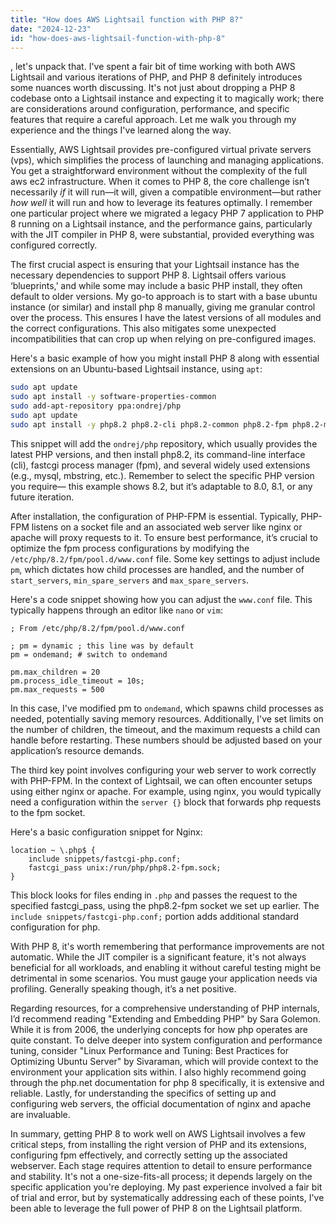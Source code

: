 ```yaml
---
title: "How does AWS Lightsail function with PHP 8?"
date: "2024-12-23"
id: "how-does-aws-lightsail-function-with-php-8"
---
```


, let's unpack that. I've spent a fair bit of time working with both AWS Lightsail and various iterations of PHP, and PHP 8 definitely introduces some nuances worth discussing. It's not just about dropping a PHP 8 codebase onto a Lightsail instance and expecting it to magically work; there are considerations around configuration, performance, and specific features that require a careful approach. Let me walk you through my experience and the things I've learned along the way.

Essentially, AWS Lightsail provides pre-configured virtual private servers (vps), which simplifies the process of launching and managing applications. You get a straightforward environment without the complexity of the full aws ec2 infrastructure. When it comes to PHP 8, the core challenge isn’t necessarily *if* it will run—it will, given a compatible environment—but rather *how well* it will run and how to leverage its features optimally. I remember one particular project where we migrated a legacy PHP 7 application to PHP 8 running on a Lightsail instance, and the performance gains, particularly with the JIT compiler in PHP 8, were substantial, provided everything was configured correctly.

The first crucial aspect is ensuring that your Lightsail instance has the necessary dependencies to support PHP 8. Lightsail offers various ‘blueprints,’ and while some may include a basic PHP install, they often default to older versions. My go-to approach is to start with a base ubuntu instance (or similar) and install php 8 manually, giving me granular control over the process. This ensures I have the latest versions of all modules and the correct configurations. This also mitigates some unexpected incompatibilities that can crop up when relying on pre-configured images.

Here's a basic example of how you might install PHP 8 along with essential extensions on an Ubuntu-based Lightsail instance, using `apt`:

```bash
sudo apt update
sudo apt install -y software-properties-common
sudo add-apt-repository ppa:ondrej/php
sudo apt update
sudo apt install -y php8.2 php8.2-cli php8.2-common php8.2-fpm php8.2-mysql php8.2-mbstring php8.2-xml php8.2-gd php8.2-curl php8.2-zip
```

This snippet will add the `ondrej/php` repository, which usually provides the latest PHP versions, and then install php8.2, its command-line interface (cli), fastcgi process manager (fpm), and several widely used extensions (e.g., mysql, mbstring, etc.). Remember to select the specific PHP version you require— this example shows 8.2, but it’s adaptable to 8.0, 8.1, or any future iteration.

After installation, the configuration of PHP-FPM is essential. Typically, PHP-FPM listens on a socket file and an associated web server like nginx or apache will proxy requests to it. To ensure best performance, it’s crucial to optimize the fpm process configurations by modifying the `/etc/php/8.2/fpm/pool.d/www.conf` file. Some key settings to adjust include `pm`, which dictates how child processes are handled, and the number of `start_servers`, `min_spare_servers` and `max_spare_servers`.

Here's a code snippet showing how you can adjust the `www.conf` file. This typically happens through an editor like `nano` or `vim`:

```
; From /etc/php/8.2/fpm/pool.d/www.conf

; pm = dynamic ; this line was by default
pm = ondemand; # switch to ondemand

pm.max_children = 20
pm.process_idle_timeout = 10s;
pm.max_requests = 500
```
In this case, I've modified pm to `ondemand`, which spawns child processes as needed, potentially saving memory resources. Additionally, I've set limits on the number of children, the timeout, and the maximum requests a child can handle before restarting. These numbers should be adjusted based on your application’s resource demands.

The third key point involves configuring your web server to work correctly with PHP-FPM. In the context of Lightsail, we can often encounter setups using either nginx or apache. For example, using nginx, you would typically need a configuration within the `server {}` block that forwards php requests to the fpm socket.

Here's a basic configuration snippet for Nginx:

```nginx
location ~ \.php$ {
    include snippets/fastcgi-php.conf;
    fastcgi_pass unix:/run/php/php8.2-fpm.sock;
}
```
This block looks for files ending in `.php` and passes the request to the specified fastcgi_pass, using the php8.2-fpm socket we set up earlier. The `include snippets/fastcgi-php.conf;` portion adds additional standard configuration for php.

With PHP 8, it's worth remembering that performance improvements are not automatic. While the JIT compiler is a significant feature, it's not always beneficial for all workloads, and enabling it without careful testing might be detrimental in some scenarios. You must gauge your application needs via profiling. Generally speaking though, it’s a net positive.

Regarding resources, for a comprehensive understanding of PHP internals, I’d recommend reading "Extending and Embedding PHP" by Sara Golemon. While it is from 2006, the underlying concepts for how php operates are quite constant. To delve deeper into system configuration and performance tuning, consider "Linux Performance and Tuning: Best Practices for Optimizing Ubuntu Server" by Sivaraman, which will provide context to the environment your application sits within. I also highly recommend going through the php.net documentation for php 8 specifically, it is extensive and reliable. Lastly, for understanding the specifics of setting up and configuring web servers, the official documentation of nginx and apache are invaluable.

In summary, getting PHP 8 to work well on AWS Lightsail involves a few critical steps, from installing the right version of PHP and its extensions, configuring fpm effectively, and correctly setting up the associated webserver. Each stage requires attention to detail to ensure performance and stability. It's not a one-size-fits-all process; it depends largely on the specific application you're deploying. My past experience involved a fair bit of trial and error, but by systematically addressing each of these points, I've been able to leverage the full power of PHP 8 on the Lightsail platform.
